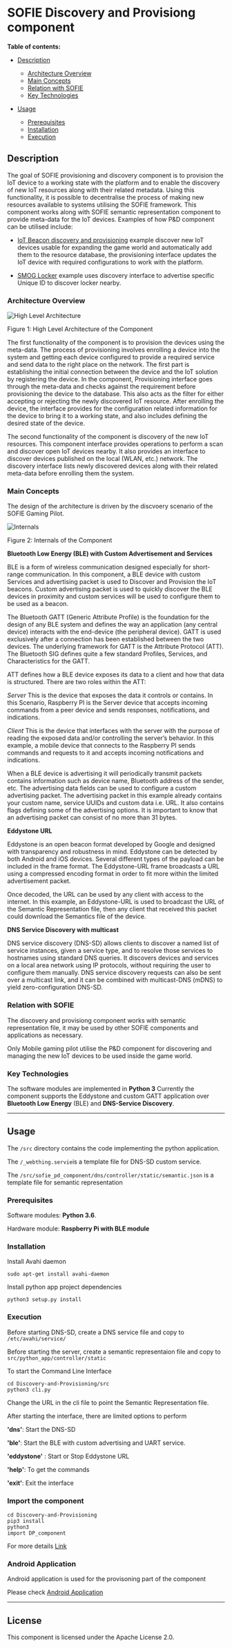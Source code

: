 # SOFIE Discovery and Provisiong component

**Table of contents:**

- [Description](#description)
    - [Architecture Overview](#architecture-overview)
    - [Main Concepts](#main-concepts)
    - [Relation with SOFIE](#relation-with-sofie)
    - [Key Technologies](#key-technologies)

- [Usage](#usage)
    - [Prerequisites](#prerequisites)
    - [Installation](#installation)
    - [Execution](#execution)


## Description

The goal of SOFIE provisioning and discovery component is to provision the IoT device to a working state with the platform and to enable the discovery of new IoT resources along with their related metadata. Using this functionality, it is possible to decentralise the process of making new resources available to systems utilising the SOFIE framework. This component works along with SOFIE semantic representation component to provide meta-data for the IoT devices. Examples of how P&D component can be utilised include:

- [IoT Beacon discovery and provisioning](/doc/example-game.md) example discover new IoT devices usable for expanding the game world and automatically add them to the resource database, the provisioning interface updates the IoT device with required configurations to work with the platform.  

- [SMOG Locker](/doc/import_component.md) example uses discovery interface to advertise specific Unique ID to discover locker nearby.


### Architecture Overview

![High Level Architecture](/imgs/archi.png)

Figure 1: High Level Architecture of the Component

The first functionality of the component is to provision the devices using the meta-data.  The process of provisioning involves enrolling a device into the system and getting each device configured to provide a required service and send data to the right place on the network. The first part is establishing the initial connection between the device and the IoT solution by registering the device. In the component, Provisioning interface goes through the meta-data and checks against the requirement before provisioning the device to the database. This also acts as the filter for either accepting or rejecting the newly discovered IoT resource. After enrolling the device, the interface provides for the configuration related information for the device to bring it to a working state, and also includes defining the desired state of the device. 

The second functionality of the component is discovery of the new IoT resources. This component interface provides operations to perform a scan and discover open IoT devices nearby. It also provides an interface to discover devices published on the local (WLAN, etc.) network. The discovery interface lists newly discovered devices along with their related meta-data before enrolling them the system.

### Main Concepts

The design of the architecture is driven by the discvoery scenario of the SOFIE Gaming Pilot.

![Internals](/imgs/discovery_internal.png)

Figure 2: Internals of the Component

**Bluetooth Low Energy (BLE) with Custom Advertisement and Services**

BLE is a form of wireless communication designed especially for short-range communication. In this component, a BLE device with custom Services and advertising packet is used to Discover and Provision the IoT beacons. Custom advertising packet is used to quickly discover the BLE devices in proximity and custom services will be used to configure them to be used as a beacon.  

The Bluetooth GATT (Generic Attribute Profile) is the foundation for the design of any BLE system and defines the way an application (any central device) interacts with the end-device (the peripheral device). GATT is used exclusively after a connection has been established between the two devices. The underlying framework for GATT is the Attribute Protocol (ATT). The Bluetooth SIG defines quite a few standard Profiles, Services, and Characteristics for the GATT.

ATT defines how a BLE device exposes its data to a client and how that data is structured.
There are two roles within the ATT:

*Server*
This is the device that exposes the data it controls or contains. In this Scenario, Raspberry PI is the Server device that accepts incoming commands from a peer device and sends responses, notifications, and indications.

*Client*
This is the device that interfaces with the server with the purpose of reading the exposed data and/or controlling the server’s behavior. In this example, a mobile device that connects to the Raspberry PI sends commands and requests to it and accepts incoming notifications and indications.

When a BLE device is advertising it will periodically transmit packets contains information such as device name, Bluetooth address of the sender, etc. The advertising data fields can be used to configure a custom advertising packet. The advertising packet in this example already contains your custom name, service UUIDs and custom data i.e. URL. It also contains flags defining some of the advertising options. It is important to know that an advertising packet can consist of no more than 31 bytes.

**Eddystone URL**

Eddystone is an open beacon format developed by Google and designed with transparency and robustness in mind. Eddystone can be detected by both Android and iOS devices. Several different types of the payload can be included in the frame format. The Eddystone-URL frame broadcasts a URL using a compressed encoding format in order to fit more within the limited advertisement packet.

Once decoded, the URL can be used by any client with access to the internet. In this example, an Eddystone-URL is used to broadcast the URL of the Semantic Representation file, then any client that received this packet could download the Semantics file of the device.

**DNS Service Discovery with multicast**

DNS service discovery (DNS-SD) allows clients to discover a named list of service instances, given a service type, and to resolve those services to hostnames using standard DNS queries. It discovers devices and services on a local area network using IP protocols, without requiring the user to configure them manually. DNS service discovery requests can also be sent over a multicast link, and it can be combined with multicast-DNS (mDNS) to yield zero-configuration DNS-SD.

### Relation with SOFIE

The discovery and provisiong component works with semantic representation file, it may be used by other SOFIE components and applications as necessary.

Only Mobile gaming pilot utilise the P&D component for discovering and managing the new IoT devices to be used inside the game world. 

### Key Technologies

The software modules are implemented in **Python 3** Currently the component supports the Eddystone and custom GATT application over **Bluetooth Low Energy** (BLE) and **DNS-Service Discovery**.

***

## Usage

The `/src` directory contains the code implementing the python application.

The `/_webthing.servie`is a template file for DNS-SD custom service.

The `/src/sofie_pd_component/dns/controller/static/semantic.json` is a template file for semantic representation


### Prerequisites

Software modules: **Python 3.6**.

Hardware module: **Raspberry Pi with BLE module**


### Installation

Install Avahi daemon 
```
sudo apt-get install avahi-daemon
```

Install python app project dependencies
```
python3 setup.py install 
```

### Execution

Before starting DNS-SD, create a DNS service file and copy to `/etc/avahi/service/`

Before starting the server, create a semantic representaion file and copy to `src/python_app/controller/static`

To start the Command Line Interface
```
cd Discovery-and-Provisioning/src
python3 cli.py
```
Change the URL in the cli file to point the Semantic Representation file.

After starting the interface, there are limited options to perform

**'dns'**: Start the DNS-SD

**'ble'**: Start the BLE with custom advertising and UART service.

**'eddystone'** : Start or Stop Eddystone URL

**'help'**: To get the commands

**'exit'**: Exit the interface

### Import the component

```
cd Discovery-and-Provisioning
pip3 install
python3
import DP_component
```
For more details [Link](/doc/import_component.md)

### Android Application

Android application is used for the provisoning part of the component

Please check [Android Application](/android_app/README.md)

***
## License

This component is licensed under the Apache License 2.0.
